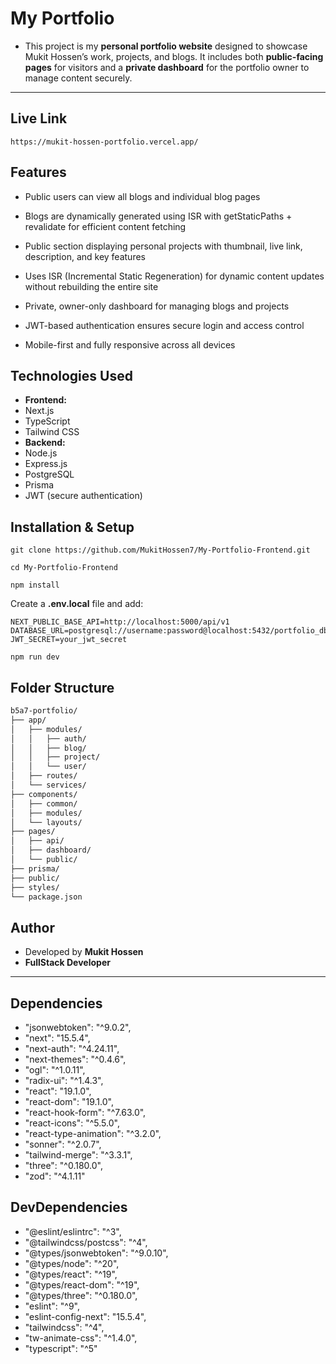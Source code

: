# My Portfolio

- This project is my **personal portfolio website** designed to showcase Mukit Hossen’s work, projects, and blogs. It includes both **public-facing pages** for visitors and a **private dashboard** for the portfolio owner to manage content securely.

---

## Live Link

```
https://mukit-hossen-portfolio.vercel.app/
```

## Features

- Public users can view all blogs and individual blog pages
- Blogs are dynamically generated using ISR with getStaticPaths + revalidate for efficient content fetching
- Public section displaying personal projects with thumbnail, live link, description, and key features
- Uses ISR (Incremental Static Regeneration) for dynamic content updates without rebuilding the entire site

- Private, owner-only dashboard for managing blogs and projects
- JWT-based authentication ensures secure login and access control
- Mobile-first and fully responsive across all devices

## Technologies Used

- **Frontend:**
- Next.js
- TypeScript
- Tailwind CSS
- **Backend:**
- Node.js
- Express.js
- PostgreSQL
- Prisma
- JWT (secure authentication)

## Installation & Setup

```
git clone https://github.com/MukitHossen7/My-Portfolio-Frontend.git
```

```
cd My-Portfolio-Frontend
```

```
npm install
```

Create a **.env.local** file and add:

```
NEXT_PUBLIC_BASE_API=http://localhost:5000/api/v1
DATABASE_URL=postgresql://username:password@localhost:5432/portfolio_db
JWT_SECRET=your_jwt_secret
```

```
npm run dev
```

## Folder Structure

```bash
b5a7-portfolio/
├── app/
│   ├── modules/
│   │   ├── auth/
│   │   ├── blog/
│   │   ├── project/
│   │   └── user/
│   ├── routes/
│   └── services/
├── components/
│   ├── common/
│   ├── modules/
│   └── layouts/
├── pages/
│   ├── api/
│   ├── dashboard/
│   └── public/
├── prisma/
├── public/
├── styles/
└── package.json

```

## Author

- Developed by **Mukit Hossen**
- **FullStack Developer**

---

## Dependencies

- "jsonwebtoken": "^9.0.2",
- "next": "15.5.4",
- "next-auth": "^4.24.11",
- "next-themes": "^0.4.6",
- "ogl": "^1.0.11",
- "radix-ui": "^1.4.3",
- "react": "19.1.0",
- "react-dom": "19.1.0",
- "react-hook-form": "^7.63.0",
- "react-icons": "^5.5.0",
- "react-type-animation": "^3.2.0",
- "sonner": "^2.0.7",
- "tailwind-merge": "^3.3.1",
- "three": "^0.180.0",
- "zod": "^4.1.11"

## DevDependencies

- "@eslint/eslintrc": "^3",
- "@tailwindcss/postcss": "^4",
- "@types/jsonwebtoken": "^9.0.10",
- "@types/node": "^20",
- "@types/react": "^19",
- "@types/react-dom": "^19",
- "@types/three": "^0.180.0",
- "eslint": "^9",
- "eslint-config-next": "15.5.4",
- "tailwindcss": "^4",
- "tw-animate-css": "^1.4.0",
- "typescript": "^5"
